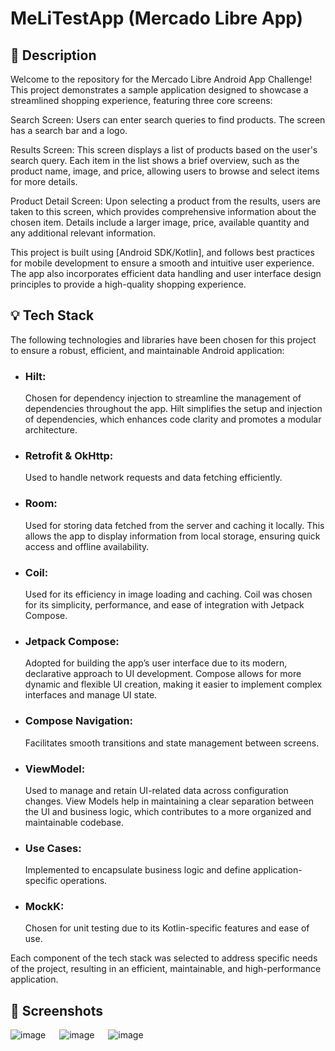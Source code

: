# MeLiTestApp (Mercado Libre App)

<!--- Replace <OWNER> with your Github Username and <REPOSITORY> with the name of your repository. -->
<!--- You can find both of these in the url bar when you open your repository in github. -->
<!--![Workflow result](https://github.com/Zhuinden/android-dev-challenge-compose-design/workflows/Check/badge.svg)-->


## :scroll: Description

Welcome to the repository for the Mercado Libre Android App Challenge! This project demonstrates a sample application designed to showcase a streamlined shopping experience, featuring three core screens:

Search Screen: Users can enter search queries to find products. The screen has a search bar and a logo.

Results Screen: This screen displays a list of products based on the user's search query. Each item in the list shows a brief overview, such as the product name, image, and price, allowing users to browse and select items for more details.

Product Detail Screen: Upon selecting a product from the results, users are taken to this screen, which provides comprehensive information about the chosen item. Details include a larger image, price, available quantity and any additional relevant information.

This project is built using [Android SDK/Kotlin], and follows best practices for mobile development to ensure a smooth and intuitive user experience. The app also incorporates efficient data handling and user interface design principles to provide a high-quality shopping experience.


## :bulb: Tech Stack

The following technologies and libraries have been chosen for this project to ensure a robust, efficient, and maintainable Android application:

- ### Hilt:
  Chosen for dependency injection to streamline the management of dependencies throughout the app. Hilt simplifies the setup and injection of dependencies, which enhances code clarity and promotes a modular architecture.

- ### Retrofit & OkHttp:
  Used to handle network requests and data fetching efficiently. 

- ### Room:
  Used for storing data fetched from the server and caching it locally. This allows the app to display information from local storage, ensuring quick access and offline availability.

- ### Coil:
  Used for its efficiency in image loading and caching. Coil was chosen for its simplicity, performance, and ease of integration with Jetpack Compose.

- ### Jetpack Compose:
  Adopted for building the app’s user interface due to its modern, declarative approach to UI development. Compose allows for more dynamic and flexible UI creation, making it easier to implement complex interfaces and manage UI state.

- ### Compose Navigation:
  Facilitates smooth transitions and state management between screens.

- ### ViewModel:
  Used to manage and retain UI-related data across configuration changes. View Models help in maintaining a clear separation between the UI and business logic, which contributes to a more organized and maintainable codebase.
  
- ### Use Cases:
  Implemented to encapsulate business logic and define application-specific operations.

- ### MockK:
  Chosen for unit testing due to its Kotlin-specific features and ease of use.

Each component of the tech stack was selected to address specific needs of the project, resulting in an efficient, maintainable, and high-performance application.

## :camera_flash: Screenshots

![image](https://github.com/user-attachments/assets/f44b1198-1731-410e-825c-f840329bdf86) &emsp; ![image](https://github.com/user-attachments/assets/1a6f2289-6b4c-43e3-ae33-953822d53ccc) &emsp; ![image](https://github.com/user-attachments/assets/14a73f28-ae46-4a10-8fcb-056fec656045)
